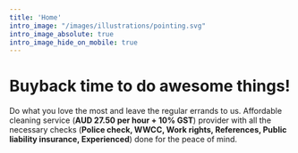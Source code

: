 ```yaml
---
title: 'Home'
intro_image: "/images/illustrations/pointing.svg"
intro_image_absolute: true
intro_image_hide_on_mobile: true
---
```


# Buyback time to do awesome things!

Do what you love the most and leave the regular errands to us. Affordable cleaning service (**AUD 27.50 per hour + 10% GST**) provider with all the necessary checks (**Police check, WWCC, Work rights, References, Public liability insurance, Experienced**) done for the peace of mind.